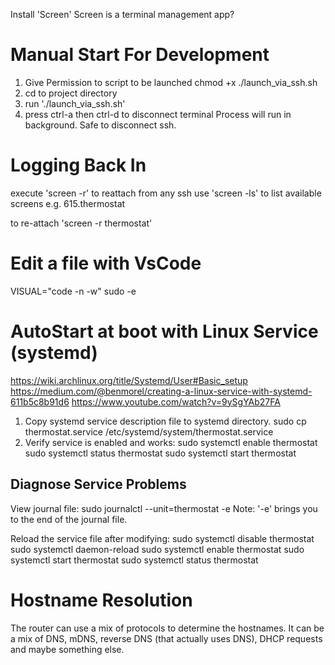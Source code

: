 Install 'Screen'
Screen is a terminal management app?

# Manual Start For Development
1. Give Permission to script to be launched
chmod +x ./launch_via_ssh.sh
2. cd to project directory
3. run './launch_via_ssh.sh'
4. press ctrl-a then ctrl-d to disconnect terminal
Process will run in background.
Safe to disconnect ssh.
# Logging Back In
execute 'screen -r' to reattach from any ssh
use 'screen -ls' to list available screens
e.g.
    615.thermostat

to re-attach 'screen -r thermostat'

# Edit a file with VsCode
VISUAL="code -n -w" sudo -e <filename>

# AutoStart at boot with Linux Service (systemd)
https://wiki.archlinux.org/title/Systemd/User#Basic_setup
https://medium.com/@benmorel/creating-a-linux-service-with-systemd-611b5c8b91d6
https://www.youtube.com/watch?v=9ySgYAb27FA


1. Copy systemd service description file to systemd directory.
sudo cp thermostat.service /etc/systemd/system/thermostat.service
2. Verify service is enabled and works:
sudo systemctl enable thermostat
sudo systemctl status thermostat
sudo systemctl start thermostat

## Diagnose Service Problems
View journal file:
sudo journalctl --unit=thermostat -e
Note: '-e' brings you to the end of the journal file.

Reload the service file after modifying:
sudo systemctl disable thermostat
sudo systemctl daemon-reload
sudo systemctl enable thermostat
sudo systemctl start thermostat
sudo systemctl status thermostat

# Hostname Resolution
The router can use a mix of protocols to determine the hostnames. It can be a mix of DNS, mDNS, reverse DNS (that actually uses DNS), DHCP requests and maybe something else.